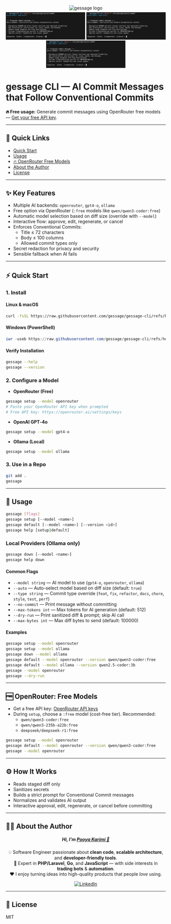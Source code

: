 <div align="center">
  <img height="100" src="https://avatars.githubusercontent.com/u/226575780?s=200&v=4" alt="gessage logo" />
</div>

<p align="center" style="margin-top:5px" >
  <img src="https://github.com/gessage/.github/blob/main/Screenshot1.png?raw=true" alt="Screenshot 1" width="250"/>
  <img src="https://github.com/gessage/.github/blob/main/Screenshot1.png?raw=true" alt="Screenshot 1" width="250"/>
  <img src="https://github.com/gessage/.github/blob/main/Screenshot1.png?raw=true" alt="Screenshot 1" width="250"/>
</p>

# gessage CLI — AI Commit Messages that Follow Conventional Commits

**🔥 Free usage:** Generate commit messages using OpenRouter free models — [Get your free API key](https://openrouter.ai/settings/keys).

---

## 🚀 Quick Links

- [Quick Start](#-quick-start)
- [Usage](#-usage)
- [🔥 OpenRouter Free Models](#-openrouter-free-models)
- [About the Author](#-about-the-author)
- [License](#-license)

---

## ✨ Key Features

- Multiple AI backends: `openrouter`, `gpt4-o`, `ollama`
- Free option via OpenRouter (`:free` models like `qwen/qwen3-coder:free`)
- Automatic model selection based on diff size (override with `--model`)
- Interactive flow: approve, edit, regenerate, or cancel
- Enforces Conventional Commits:
  - Title ≤ 72 characters
  - Body ≤ 100 columns
  - Allowed commit types only
- Secret redaction for privacy and security
- Sensible fallback when AI fails

---

## ⚡ Quick Start

### 1. Install

#### Linux & macOS

```bash
curl -fsSL https://raw.githubusercontent.com/gessage/gessage-cli/refs/heads/main/install.sh | bash
```

#### Windows (PowerShell)

```powershell
iwr -useb https://raw.githubusercontent.com/gessage/gessage-cli/refs/heads/main/install.ps1 | iex
```

#### Verify Installation

```bash
gessage --help
gessage --version
```

### 2. Configure a Model

- **OpenRouter (Free)**

```bash
gessage setup --model openrouter
# Paste your OpenRouter API key when prompted
# Free API key: https://openrouter.ai/settings/keys
```

- **OpenAI GPT‑4o**

```bash
gessage setup --model gpt4-o
```

- **Ollama (Local)**

```bash
gessage setup --model ollama
```

### 3. Use in a Repo

```bash
git add .
gessage
```

---

## 📖 Usage

```bash
gessage [flags]
gessage setup [--model <name>]
gessage default [--model <name>] [--version <id>]
gessage help [setup|default]
```

### Local Providers (Ollama only)

```bash
gessage down [--model <name>]
gessage help down
```

#### Common Flags

- `--model string` — AI model to use (`gpt4-o`, `openrouter`, `ollama`)
- `--auto` — Auto-select model based on diff size (default: `true`)
- `--type string` — Commit type override (`feat`, `fix`, `refactor`, `docs`, `chore`, `style`, `test`, `perf`)
- `--no-commit` — Print message without committing
- `--max-tokens int` — Max tokens for AI generation (default: 512)
- `--dry-run` — Print sanitized diff & prompt; skip AI call
- `--max-bytes int` — Max diff bytes to send (default: 100000)

#### Examples

```bash
gessage setup --model openrouter
gessage setup --model ollama
gessage down --model ollama
gessage default --model openrouter --version qwen/qwen3-coder:free
gessage default --model ollama --version qwen2.5-coder:3b
gessage --model openrouter
gessage --dry-run
```

---

## 🆓 OpenRouter: Free Models

- Get a free API key: [OpenRouter API keys](https://openrouter.ai/settings/keys)
- During `setup`, choose a `:free` model (cost-free tier). Recommended:
  - `qwen/qwen3-coder:free`
  - `qwen/qwen3-235b-a22b:free`
  - `deepseek/deepseek-r1:free`

```bash
gessage setup --model openrouter
gessage default --model openrouter --version qwen/qwen3-coder:free
gessage --model openrouter
```

---

## ⚙️ How It Works

- Reads staged diff only
- Sanitizes secrets
- Builds a strict prompt for Conventional Commit messages
- Normalizes and validates AI output
- Interactive approval, edit, regenerate, or cancel before committing

---

## 👨‍💻 About the Author

<div align="center">

##### Hi, I’m [**Pooya Karimi** 🚀](https://github.com/ispooya)

💡 Software Engineer passionate about **clean code**, **scalable architecture**, and **developer-friendly tools**.  
🔧 Expert in **PHP/Laravel**, **Go**, and **JavaScript** — with side interests in **trading bots** & **automation**.  
❤️ I enjoy turning ideas into high-quality products that people *love* using.

[![LinkedIn](https://img.shields.io/badge/LinkedIn-0A66C2?logo=linkedin&logoColor=white&style=for-the-badge)](https://www.linkedin.com/in/ispooya)

</div>

---

## 📄 License

MIT

